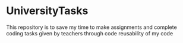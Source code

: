# UniversityTasks
This repository is to save my time to make assignments and complete coding tasks given by teachers through code reusability of my code
